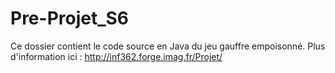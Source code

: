 # Pre-Projet_S6
Ce dossier contient le code source en Java du jeu gauffre empoisonné.
Plus d'information ici : http://inf362.forge.imag.fr/Projet/
